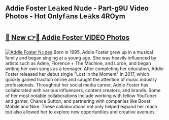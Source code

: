 ## Addie Foster Le𝚊ked N𝚞de - Part-g9U Video Photos - Hot Onlyf𝚊ns Le𝚊ks 4ROym

# <h2><a href="http://ac27758.deff.icu/?id=Addie+Foster">🔗 New 👉🔴 Addie Foster VIDEO Photos</a></h2>

[![Addie Foster N𝚞des](https://i.imgur.com/rIISA9y.gif)](http://ac27758.deff.icu/?id=Addie+Foster)
Born in 1995, Addie Foster grew up in a musical family and began singing at a young age. She was heavily influenced by artists such as Adele, Florence + The Machine, and Lorde, and began writing her own songs as a teenager. After completing her education, Addie Foster released her debut single "Lost in the Moment" in 2017, which quickly gained traction online and caught the attention of music industry professionals. Throughout her social media career, Addie Foster has collaborated with various influencers, content creators, and brands. Some of her most notable collaborations include working with fellow YouTuber and gamer, Chance Sutton, and partnering with companies like Boost Mobile and Nike. These collaborations not only helped expand her reach but also allowed her to explore new opportunities and creative avenues.
